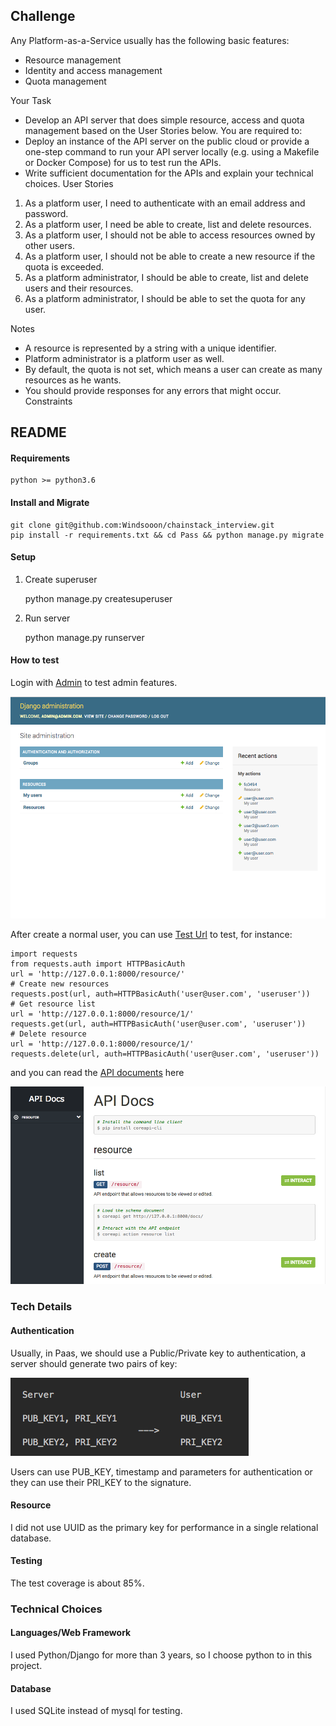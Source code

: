 ## Challenge

Any Platform-as-a-Service usually has the following basic features:

- Resource management
- Identity and access management
- Quota management

Your Task

- Develop an API server that does simple resource, access and quota management based on the User Stories below.
You are required to:
- Deploy an instance of the API server on the public cloud or provide a one-step command to run your API server locally (e.g. using a Makefile or Docker Compose) for us to test run the APIs.
- Write sufficient documentation for the APIs and explain your technical choices. User Stories

1. As a platform user, I need to authenticate with an email address and password.
2. As a platform user, I need be able to create, list and delete resources.
3. As a platform user, I should not be able to access resources owned by other users.
4. As a platform user, I should not be able to create a new resource if the quota is exceeded.
5. As a platform administrator, I should be able to create, list and delete users and their resources.
6. As a platform administrator, I should be able to set the quota for any user.


Notes

- A resource is represented by a string with a unique identifier.
- Platform administrator is a platform user as well.
- By default, the quota is not set, which means a user can create as many resources as he wants.
- You should provide responses for any errors that might occur. Constraints

## README

#### Requirements
    python >= python3.6

#### Install and Migrate

    git clone git@github.com:Windsooon/chainstack_interview.git
    pip install -r requirements.txt && cd Pass && python manage.py migrate

#### Setup

1. Create superuser

    python manage.py createsuperuser

2. Run server

    python manage.py runserver

#### How to test
Login with [Admin](http://127.0.0.1:8000/admin/) to test admin features.

![Admin](https://raw.githubusercontent.com/Windsooon/chainstack_interview/master/Admin.png)

After create a normal user, you can use [Test Url](http://127.0.0.1:8000/) to test, for instance:

    import requests
    from requests.auth import HTTPBasicAuth
    url = 'http://127.0.0.1:8000/resource/'
    # Create new resources
    requests.post(url, auth=HTTPBasicAuth('user@user.com', 'useruser'))
    # Get resource list
    url = 'http://127.0.0.1:8000/resource/1/'
    requests.get(url, auth=HTTPBasicAuth('user@user.com', 'useruser'))
    # Delete resource
    url = 'http://127.0.0.1:8000/resource/1/'
    requests.delete(url, auth=HTTPBasicAuth('user@user.com', 'useruser'))

and you can read the [API documents](http://127.0.0.1:8000/docs/) here

![Docs](https://raw.githubusercontent.com/Windsooon/chainstack_interview/master/Docs.png)

### Tech Details
#### Authentication
Usually, in Paas, we should use a Public/Private key to authentication, a server should generate two pairs of key:

![pub_key](https://raw.githubusercontent.com/Windsooon/chainstack_interview/master/pub_key.png)

Users can use PUB\_KEY, timestamp and parameters for authentication or they can use their PRI\_KEY to the signature.

#### Resource
I did not use UUID as the primary key for performance in a single relational database.

#### Testing
The test coverage is about 85%.

### Technical Choices
#### Languages/Web Framework
I used Python/Django for more than 3 years, so I choose python to in this project.

#### Database
I used SQLite instead of mysql for testing.

